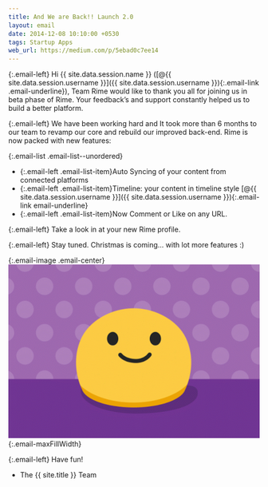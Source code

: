 ```yaml
---
title: And We are Back!! Launch 2.0
layout: email
date: 2014-12-08 10:10:00 +0530
tags: Startup Apps
web_url: https://medium.com/p/5ebad0c7ee14
---
```


{:.email-left}
Hi {{ site.data.session.name }} ([@{{ site.data.session.username }}]({{ site.data.session.username }}){:.email-link .email-underline}), Team Rime would like to thank you all for joining us in beta phase of Rime.
Your feedback’s and support constantly helped us to build a better platform.

{:.email-left}
We have been working hard and It took more than 6 months to our team to revamp our core and rebuild our improved back-end. Rime is now packed with new features:

{:.email-list .email-list--unordered}
- {:.email-left .email-list-item}Auto Syncing of your content from connected platforms
- {:.email-left .email-list-item}Timeline: your content in timeline style [@{{ site.data.session.username }}]({{ site.data.session.username }}){:.email-link email-underline}
- {:.email-left .email-list-item}Now Comment or Like on any URL.

{:.email-left}
Take a look in at your new Rime profile.

{:.email-left}
Stay tuned.
Christmas is coming… with lot more features :)

{:.email-image .email-center}
![](/bucket/email/01-unnamed-1.gif){:.email-maxFillWidth}

{:.email-left}
Have fun!<br>
- The {{ site.title }} Team